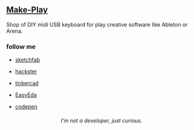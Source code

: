 ## [Make-Play](https://berru-g.github.io/Make-Play/)
Shop of DIY midi USB keyboard for play creative software like Ableton or Arena.



### follow me
- [sketchfab](https://sketchfab.com/g.leberruyer)

- [hackster](https://www.hackster.io/BERRU)

- [tinkercad](https://www.tinkercad.com/dashboard)

- [EasyEda](https://easyeda.com/account/user)

- [codepen](https://codepen.io/h-lautre)

<h6 align="center">I'm not a developer, just curious.</h6>
